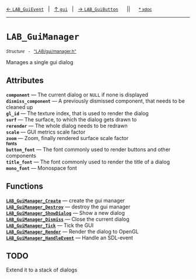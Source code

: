 [&#8592; `LAB_GuiEvent`](LAB--gui--lab_guievent.md)&nbsp;&nbsp;&nbsp;|&nbsp;&nbsp;&nbsp;[&#8593; `gui`](LAB--gui.md)&nbsp;&nbsp;&nbsp;|&nbsp;&nbsp;&nbsp;[&#8594; `LAB_GuiButton`](LAB--gui--lab_guibutton.md)&nbsp;&nbsp;&nbsp;&nbsp;&nbsp;&nbsp;||&nbsp;&nbsp;&nbsp;&nbsp;&nbsp;&nbsp;<small>[\* xdoc](../xdoc/LAB/gui.xmd#L234)</small>
***

# `LAB_GuiManager`
<small>*Structure* &nbsp; - &nbsp; ["LAB/gui/manager.h"](../include/LAB/gui/manager.h)</small>  

Manages a single gui dialog

## Attributes
**`component`** &#8213; The current dialog or `NULL` if none is displayed  
**`dismiss_component`** &#8213; A previously dismissed component, that needs to be cleaned up  
**`gl_id`** &#8213; The texture index, that is used to render the dialog  
**`surf`** &#8213; The surface, to which the dialog gets drawn to  
**`rerender`** &#8213; The whole dialog needs to be redrawn  
**`scale`** &#8213; GUI metrics scale factor  
**`zoom`** &#8213; Zoom, finally rendered surface scale factor  
<small>**fonts**</small>  
**`button_font`** &#8213; The font commonly used to render buttons and other components  
**`title_font`** &#8213; The font commonly used to render the title of a dialog  
**`mono_font`** &#8213; Monospace font  
## Functions
**[`LAB_GuiManager_Create`](LAB--gui--lab_guimanager--lab_guimanager_create.md)** &#8213; create the gui manager  
**[`LAB_GuiManager_Destroy`](LAB--gui--lab_guimanager--lab_guimanager_destroy.md)** &#8213; destroy the gui manager  
**[`LAB_GuiManager_ShowDialog`](LAB--gui--lab_guimanager--lab_guimanager_showdialog.md)** &#8213; Show a new dialog  
**[`LAB_GuiManager_Dismiss`](LAB--gui--lab_guimanager--lab_guimanager_dismiss.md)** &#8213; Close the current dialog  
**[`LAB_GuiManager_Tick`](LAB--gui--lab_guimanager--lab_guimanager_tick.md)** &#8213; Tick the GUI  
**[`LAB_GuiManager_Render`](LAB--gui--lab_guimanager--lab_guimanager_render.md)** &#8213; Render the dialog to OpenGL  
**[`LAB_GuiManager_HandleEvent`](LAB--gui--lab_guimanager--lab_guimanager_handleevent.md)** &#8213; Handle an SDL-event  
## TODO

Extend it to a stack of dialogs


